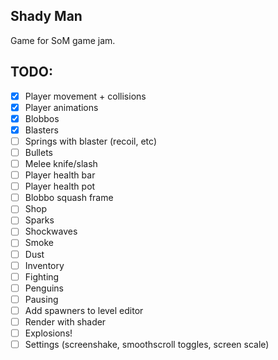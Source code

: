 ## Shady Man

Game for SoM game jam.

## TODO:
 - [X] Player movement + collisions
 - [X] Player animations
 - [X] Blobbos
 - [X] Blasters
 - [ ] Springs with blaster (recoil, etc)
 - [ ] Bullets
 - [ ] Melee knife/slash
 - [ ] Player health bar
 - [ ] Player health pot
 - [ ] Blobbo squash frame
 - [ ] Shop
 - [ ] Sparks
 - [ ] Shockwaves
 - [ ] Smoke
 - [ ] Dust
 - [ ] Inventory
 - [ ] Fighting
 - [ ] Penguins
 - [ ] Pausing
 - [ ] Add spawners to level editor
 - [ ] Render with shader
 - [ ] Explosions!
 - [ ] Settings (screenshake, smoothscroll toggles, screen scale)